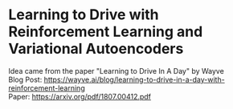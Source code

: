 # Learning to Drive with Reinforcement Learning and Variational Autoencoders
Idea came from the paper "Learning to Drive In A Day" by Wayve
<br/>
Blog Post: https://wayve.ai/blog/learning-to-drive-in-a-day-with-reinforcement-learning <br/>
Paper: https://arxiv.org/pdf/1807.00412.pdf 
